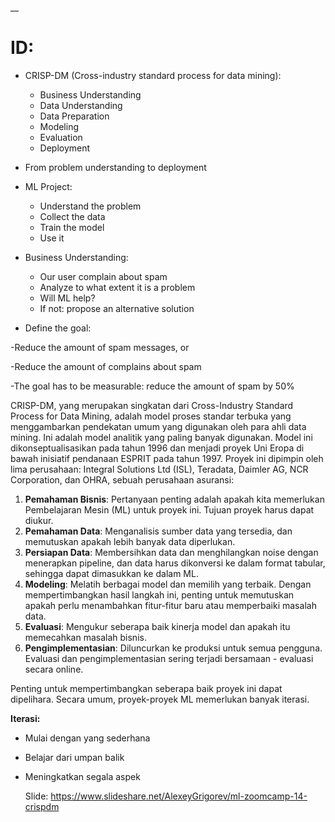 __

# ID:

* CRISP-DM (Cross-industry standard process for data mining):
   * Business Understanding
   * Data Understanding
   * Data Preparation
   * Modeling
   * Evaluation
   * Deployment

* From problem understanding to deployment
* ML Project:
  * Understand the problem
  * Collect the data
  * Train the model
  * Use it
 
* Business Understanding:
    * Our user complain about spam
    * Analyze to what extent it is a problem
    * Will ML help?
    * If not: propose an alternative solution

* Define the goal:
  
-Reduce the amount of spam messages, or

-Reduce the amount of complains about spam

-The goal has to be measurable: reduce the amount of spam by 50%



CRISP-DM, yang merupakan singkatan dari Cross-Industry Standard Process for Data Mining, adalah model proses standar terbuka yang menggambarkan pendekatan umum yang digunakan oleh para ahli data mining. 
Ini adalah model analitik yang paling banyak digunakan. Model ini dikonseptualisasikan pada tahun 1996 dan menjadi proyek Uni Eropa di bawah inisiatif pendanaan ESPRIT pada tahun 1997. 
Proyek ini dipimpin oleh lima perusahaan: Integral Solutions Ltd (ISL), Teradata, Daimler AG, NCR Corporation, dan OHRA, sebuah perusahaan asuransi:

1. **Pemahaman Bisnis**: Pertanyaan penting adalah apakah kita memerlukan Pembelajaran Mesin (ML) untuk proyek ini. Tujuan proyek harus dapat diukur.
2. **Pemahaman Data**: Menganalisis sumber data yang tersedia, dan memutuskan apakah lebih banyak data diperlukan.
3. **Persiapan Data**: Membersihkan data dan menghilangkan noise dengan menerapkan pipeline, dan data harus dikonversi ke dalam format tabular, sehingga dapat dimasukkan ke dalam ML.
4. **Modeling**: Melatih berbagai model dan memilih yang terbaik. Dengan mempertimbangkan hasil langkah ini, penting untuk memutuskan apakah perlu menambahkan fitur-fitur baru atau memperbaiki masalah data.
5. **Evaluasi**: Mengukur seberapa baik kinerja model dan apakah itu memecahkan masalah bisnis.
6. **Pengimplementasian**: Diluncurkan ke produksi untuk semua pengguna. Evaluasi dan pengimplementasian sering terjadi bersamaan - evaluasi secara online.


Penting untuk mempertimbangkan seberapa baik proyek ini dapat dipelihara.
Secara umum, proyek-proyek ML memerlukan banyak iterasi.

**Iterasi:**

* Mulai dengan yang sederhana
* Belajar dari umpan balik
* Meningkatkan segala aspek

  Slide: https://www.slideshare.net/AlexeyGrigorev/ml-zoomcamp-14-crispdm




